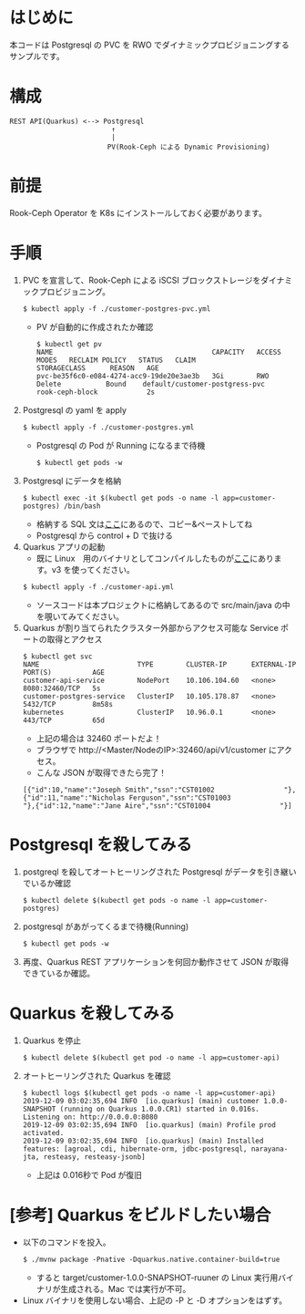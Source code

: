 # はじめに
本コードは Postgresql の PVC を RWO でダイナミックプロビジョニングするサンプルです。

# 構成
```
REST API(Quarkus) <--> Postgresql  
                         ↑
                         |
                        PV(Rook-Ceph による Dynamic Provisioning)        
```

# 前提
Rook-Ceph Operator を K8s にインストールしておく必要があります。

# 手順
1. PVC を宣言して、Rook-Ceph による iSCSI ブロックストレージをダイナミックプロビジョニング。
    ```shell script
    $ kubectl apply -f ./customer-postgres-pvc.yml
    ```
    - PV が自動的に作成されたか確認
        ```shell script
        $ kubectl get pv
        NAME                                       CAPACITY   ACCESS MODES   RECLAIM POLICY   STATUS   CLAIM                            STORAGECLASS      REASON   AGE
        pvc-be35f6c0-e084-4274-acc9-19de20e3ae3b   3Gi        RWO            Delete           Bound    default/customer-postgress-pvc   rook-ceph-block            2s
        ```
2. Postgresql の yaml を apply
    ```shell script
    $ kubectl apply -f ./customer-postgres.yml
    ```
   - Postgresql の Pod が Running になるまで待機
        ```shell script
        $ kubectl get pods -w 
        ```
3. Postgresql にデータを格納
    ```shell script
    $ kubectl exec -it $(kubectl get pods -o name -l app=customer-postgres) /bin/bash
    ```
   - 格納する SQL 文は[ここ](https://gist.github.com/k-kosugi/c8dc558307be72bc968da4a064f48c40)にあるので、コピー&ペーストしてね
   - Postgresql から control + D で抜ける
4. Quarkus アプリの起動
    - 既に Linux　用のバイナリとしてコンパイルしたものが[ここ](https://hub.docker.com/repository/docker/kkosugiredhat/customer-api)にあります。v3 を使ってください。
    ```shell script
    $ kubectl apply -f ./customer-api.yml
    ```
    - ソースコードは本プロジェクトに格納してあるので src/main/java の中を覗いてみてください。
5. Quarkus が割り当てられたクラスター外部からアクセス可能な Service ポートの取得とアクセス
    ```shell script
    $ kubectl get svc
    NAME                        TYPE        CLUSTER-IP      EXTERNAL-IP   PORT(S)          AGE
    customer-api-service        NodePort    10.106.104.60   <none>        8080:32460/TCP   5s
    customer-postgres-service   ClusterIP   10.105.178.87   <none>        5432/TCP         8m58s
    kubernetes                  ClusterIP   10.96.0.1       <none>        443/TCP          65d
    ``` 
   - 上記の場合は 32460 ポートだよ！
   - ブラウザで http://<Master/NodeのIP>:32460/api/v1/customer にアクセス。
   - こんな JSON が取得できたら完了！
    ```shell script
   [{"id":10,"name":"Joseph Smith","ssn":"CST01002                 "},{"id":11,"name":"Nicholas Ferguson","ssn":"CST01003                 "},{"id":12,"name":"Jane Aire","ssn":"CST01004                 "}]
    ```
   
# Postgresql を殺してみる
1. postgreql を殺してオートヒーリングされた Postgresql がデータを引き継いでいるか確認
    ```shell script
    $ kubectl delete $(kubectl get pods -o name -l app=customer-postgres)
    ```
2. postgresql があがってくるまで待機(Running)
    ```shell script
    $ kubectl get pods -w
    ```
3. 再度、Quarkus REST アプリケーションを何回か動作させて JSON が取得できているか確認。

# Quarkus を殺してみる
1. Quarkus を停止
    ```shell script
    $ kubectl delete $(kubectl get pod -o name -l app=customer-api)
    ```
2. オートヒーリングされた Quarkus を確認
    ```shell script
    $ kubectl logs $(kubectl get pods -o name -l app=customer-api)
    2019-12-09 03:02:35,694 INFO  [io.quarkus] (main) customer 1.0.0-SNAPSHOT (running on Quarkus 1.0.0.CR1) started in 0.016s. Listening on: http://0.0.0.0:8080
    2019-12-09 03:02:35,694 INFO  [io.quarkus] (main) Profile prod activated. 
    2019-12-09 03:02:35,694 INFO  [io.quarkus] (main) Installed features: [agroal, cdi, hibernate-orm, jdbc-postgresql, narayana-jta, resteasy, resteasy-jsonb]
    ```
   - 上記は 0.016秒で Pod が復旧
   
# [参考] Quarkus をビルドしたい場合
- 以下のコマンドを投入。
    ```shell script
    $ ./mvnw package -Pnative -Dquarkus.native.container-build=true
    ```
  - すると target/customer-1.0.0-SNAPSHOT-ruuner の Linux 実行用バイナリが生成される。Mac では実行が不可。
- Linux バイナリを使用しない場合、上記の -P と -D オプションをはずす。